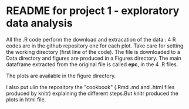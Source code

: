 README for project 1 - exploratory data analysis
========================================================
All the .R code perform the download and extracation of the data : 4 R codes are in the github repository one for each plot.
Take care for setting the working directory (first line of the code). The file is downloaded to a Data directory and figures are produced in a Figures directory.
The main dataframe extracted from the original file is called **epc**, in the 4 .R files.

The plots are available in the figure directory.

I also put uiin the repository the "cookbook" (.Rmd .md and .html files produced by knitr) explaining the different steps.But knitr produced the plots in html file.
